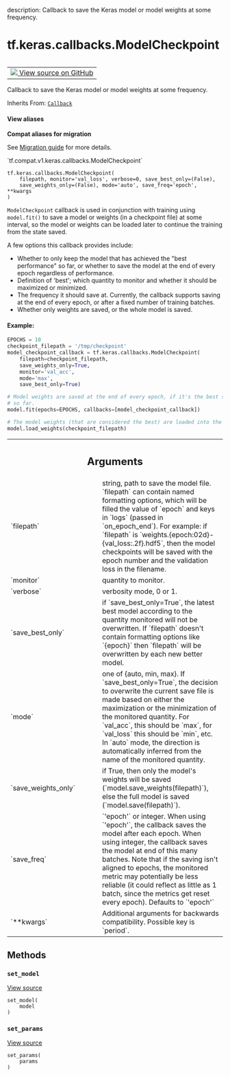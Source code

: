 description: Callback to save the Keras model or model weights at some frequency.

<div itemscope itemtype="http://developers.google.com/ReferenceObject">
<meta itemprop="name" content="tf.keras.callbacks.ModelCheckpoint" />
<meta itemprop="path" content="Stable" />
<meta itemprop="property" content="__init__"/>
<meta itemprop="property" content="set_model"/>
<meta itemprop="property" content="set_params"/>
</div>

# tf.keras.callbacks.ModelCheckpoint

<!-- Insert buttons and diff -->

<table class="tfo-notebook-buttons tfo-api nocontent" align="left">
<td>
  <a target="_blank" href="https://github.com/tensorflow/tensorflow/blob/r2.2/tensorflow/python/keras/callbacks.py#L966-L1362">
    <img src="https://www.tensorflow.org/images/GitHub-Mark-32px.png" />
    View source on GitHub
  </a>
</td>
</table>



Callback to save the Keras model or model weights at some frequency.

Inherits From: [`Callback`](../../../tf/keras/callbacks/Callback.md)

<section class="expandable">
  <h4 class="showalways">View aliases</h4>
  <p>
<b>Compat aliases for migration</b>
<p>See
<a href="https://www.tensorflow.org/guide/migrate">Migration guide</a> for
more details.</p>
<p>`tf.compat.v1.keras.callbacks.ModelCheckpoint`</p>
</p>
</section>

<pre class="devsite-click-to-copy prettyprint lang-py tfo-signature-link">
<code>tf.keras.callbacks.ModelCheckpoint(
    filepath, monitor='val_loss', verbose=0, save_best_only=(False),
    save_weights_only=(False), mode='auto', save_freq='epoch', **kwargs
)
</code></pre>



<!-- Placeholder for "Used in" -->

`ModelCheckpoint` callback is used in conjunction with training using
`model.fit()` to save a model or weights (in a checkpoint file) at some
interval, so the model or weights can be loaded later to continue the training
from the state saved.

A few options this callback provides include:

- Whether to only keep the model that has achieved the "best performance" so
  far, or whether to save the model at the end of every epoch regardless of
  performance.
- Definition of 'best'; which quantity to monitor and whether it should be
  maximized or minimized.
- The frequency it should save at. Currently, the callback supports saving at
  the end of every epoch, or after a fixed number of training batches.
- Whether only weights are saved, or the whole model is saved.

#### Example:



```python
EPOCHS = 10
checkpoint_filepath = '/tmp/checkpoint'
model_checkpoint_callback = tf.keras.callbacks.ModelCheckpoint(
    filepath=checkpoint_filepath,
    save_weights_only=True,
    monitor='val_acc',
    mode='max',
    save_best_only=True)

# Model weights are saved at the end of every epoch, if it's the best seen
# so far.
model.fit(epochs=EPOCHS, callbacks=[model_checkpoint_callback])

# The model weights (that are considered the best) are loaded into the model.
model.load_weights(checkpoint_filepath)
```

<!-- Tabular view -->
 <table class="responsive fixed orange">
<colgroup><col width="214px"><col></colgroup>
<tr><th colspan="2"><h2 class="add-link">Arguments</h2></th></tr>

<tr>
<td>
`filepath`
</td>
<td>
string, path to save the model file. `filepath` can contain
named formatting options, which will be filled the value of `epoch` and
keys in `logs` (passed in `on_epoch_end`). For example: if `filepath` is
`weights.{epoch:02d}-{val_loss:.2f}.hdf5`, then the model checkpoints
will be saved with the epoch number and the validation loss in the
filename.
</td>
</tr><tr>
<td>
`monitor`
</td>
<td>
quantity to monitor.
</td>
</tr><tr>
<td>
`verbose`
</td>
<td>
verbosity mode, 0 or 1.
</td>
</tr><tr>
<td>
`save_best_only`
</td>
<td>
if `save_best_only=True`, the latest best model according
to the quantity monitored will not be overwritten.
If `filepath` doesn't contain formatting options like `{epoch}` then
`filepath` will be overwritten by each new better model.
</td>
</tr><tr>
<td>
`mode`
</td>
<td>
one of {auto, min, max}. If `save_best_only=True`, the decision to
overwrite the current save file is made based on either the maximization
or the minimization of the monitored quantity. For `val_acc`, this
should be `max`, for `val_loss` this should be `min`, etc. In `auto`
mode, the direction is automatically inferred from the name of the
monitored quantity.
</td>
</tr><tr>
<td>
`save_weights_only`
</td>
<td>
if True, then only the model's weights will be saved
(`model.save_weights(filepath)`), else the full model is saved
(`model.save(filepath)`).
</td>
</tr><tr>
<td>
`save_freq`
</td>
<td>
`'epoch'` or integer. When using `'epoch'`, the callback saves
the model after each epoch. When using integer, the callback saves the
model at end of this many batches. Note that if the saving isn't aligned
to epochs, the monitored metric may potentially be less reliable (it
could reflect as little as 1 batch, since the metrics get reset every
epoch). Defaults to `'epoch'`
</td>
</tr><tr>
<td>
`**kwargs`
</td>
<td>
Additional arguments for backwards compatibility. Possible key
is `period`.
</td>
</tr>
</table>



## Methods

<h3 id="set_model"><code>set_model</code></h3>

<a target="_blank" href="https://github.com/tensorflow/tensorflow/blob/r2.2/tensorflow/python/keras/callbacks.py#L1102-L1108">View source</a>

<pre class="devsite-click-to-copy prettyprint lang-py tfo-signature-link">
<code>set_model(
    model
)
</code></pre>




<h3 id="set_params"><code>set_params</code></h3>

<a target="_blank" href="https://github.com/tensorflow/tensorflow/blob/r2.2/tensorflow/python/keras/callbacks.py#L545-L546">View source</a>

<pre class="devsite-click-to-copy prettyprint lang-py tfo-signature-link">
<code>set_params(
    params
)
</code></pre>






